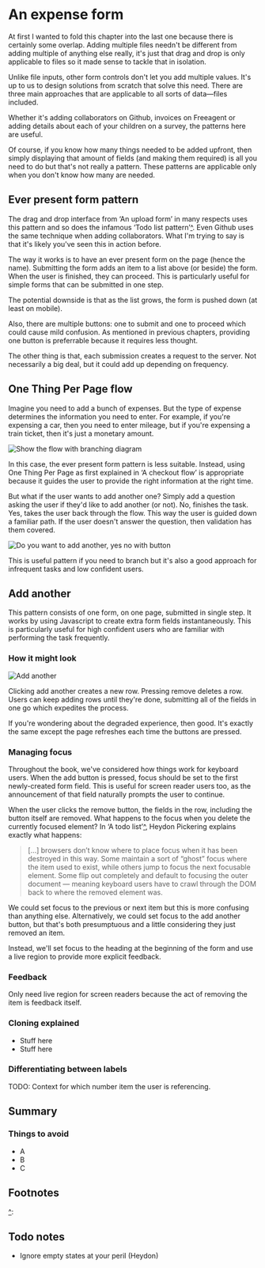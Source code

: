 # An expense form

At first I wanted to fold this chapter into the last one because there is certainly some overlap. Adding multiple files needn't be different from adding multiple of anything else really, it's just that drag and drop is only applicable to files so it made sense to tackle that in isolation.

Unlike file inputs, other form controls don't let you add multiple values. It's up to us to design solutions from scratch that solve this need. There are three main approaches that are applicable to all sorts of data&mdash;files included.

Whether it's adding collaborators on Github, invoices on Freeagent or adding details about each of your children on a survey, the patterns here are useful.

Of course, if you know how many things needed to be added upfront, then simply displaying that amount of fields (and making them required) is all you need to do but that's not really a pattern. These patterns are applicable only when you don't know how many are needed.

## Ever present form pattern

The drag and drop interface from ‘An upload form’ in many respects uses this pattern and so does the infamous ‘Todo list pattern’[^]. Even Github uses the same technique when adding collaborators. What I'm trying to say is that it's likely you've seen this in action before.

The way it works is to have an ever present form on the page (hence the name). Submitting the form adds an item to a list above (or beside) the form. When the user is finished, they can proceed. This is particularly useful for simple forms that can be submitted in one step.

The potential downside is that as the list grows, the form is pushed down (at least on mobile).

Also, there are multiple buttons: one to submit and one to proceed which could cause mild confusion. As mentioned in previous chapters, providing one button is preferrable because it requires less thought.

The other thing is that, each submission creates a request to the server. Not necessarily a big deal, but it could add up depending on frequency.

## One Thing Per Page flow

Imagine you need to add a bunch of expenses. But the type of expense determines the information you need to enter. For example, if you're expensing a car, then you need to enter mileage, but if you're expensing a train ticket, then it's just a monetary amount.

![Show the flow with branching diagram](.)

In this case, the ever present form pattern is less suitable. Instead, using One Thing Per Page as first explained in ‘A checkout flow’ is appropriate because it guides the user to provide the right information at the right time.

But what if the user wants to add another one? Simply add a question asking the user if they'd like to add another (or not). No, finishes the task. Yes, takes the user back through the flow. This way the user is guided down a familiar path. If the user doesn't answer the question, then validation has them covered.

![Do you want to add another, yes no with button](.)

This is useful pattern if you need to branch but it's also a good approach for infrequent tasks and low confident users.

## Add another

This pattern consists of one form, on one page, submitted in single step. It works by using Javascript to create extra form fields instantaneously. This is particularly useful for high confident users who are familiar with performing the task frequently.

### How it might look

![Add another](.)

Clicking add another creates a new row. Pressing remove deletes a row. Users can keep adding rows until they're done, submitting all of the fields in one go which expedites the process.

If you're wondering about the degraded experience, then good. It's exactly the same except the page refreshes each time the buttons are pressed.

### Managing focus

Throughout the book, we've considered how things work for keyboard users. When the add button is pressed, focus should be set to the first newly-created form field. This is useful for screen reader users too, as the announcement of that field naturally prompts the user to continue.

When the user clicks the remove button, the fields in the row, including the button itself are removed. What happens to the focus when you delete the currently focused element? In ‘A todo list’[^], Heydon Pickering explains exactly what happens:

> [...] browsers don’t know where to place focus when it has been destroyed in this way. Some maintain a sort of “ghost” focus where the item used to exist, while others jump to focus the next focusable element. Some flip out completely and default to focusing the outer document — meaning keyboard users have to crawl through the DOM back to where the removed element was.

We could set focus to the previous or next item but this is more confusing than anything else. Alternatively, we could set focus to the add another button, but that's both presumptuous and a little considering they just removed an item.

Instead, we'll set focus to the heading at the beginning of the form and use a live region to provide more explicit feedback.

### Feedback

Only need live region for screen readers because the act of removing the item is feedback itself.

### Cloning explained

- Stuff here
- Stuff here

### Differentiating between labels

TODO: Context for which number item the user is referencing.

## Summary

### Things to avoid

- A
- B
- C

## Footnotes

[^]:
[^]:
[^]:

## Todo notes

- Ignore empty states at your peril (Heydon)